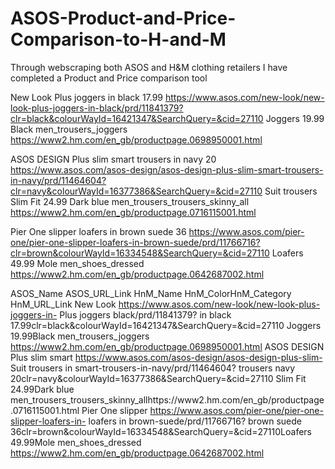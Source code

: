 # ASOS-Product-and-Price-Comparison-to-H-and-M
Through webscraping both ASOS and H&amp;M clothing retailers I have completed a Product and Price comparison tool







New Look Plus joggers in black	17.99	https://www.asos.com/new-look/new-look-plus-joggers-in-black/prd/11841379?clr=black&colourWayId=16421347&SearchQuery=&cid=27110	Joggers	19.99	Black	men_trousers_joggers	https://www2.hm.com/en_gb/productpage.0698950001.html
							
ASOS DESIGN Plus slim smart trousers in navy	20	https://www.asos.com/asos-design/asos-design-plus-slim-smart-trousers-in-navy/prd/11464604?clr=navy&colourWayId=16377386&SearchQuery=&cid=27110	Suit trousers Slim Fit	24.99	Dark blue	men_trousers_trousers_skinny_all	https://www2.hm.com/en_gb/productpage.0716115001.html
							
Pier One slipper loafers in brown suede	36	https://www.asos.com/pier-one/pier-one-slipper-loafers-in-brown-suede/prd/11766716?clr=brown&colourWayId=16334548&SearchQuery=&cid=27110	Loafers	49.99	Mole	men_shoes_dressed	https://www2.hm.com/en_gb/productpage.0642687002.html


ASOS_Name         ASOS_URL_Link                                              HnM_Name      HnM_ColorHnM_Category                     HnM_URL_Link
New Look          https://www.asos.com/new-look/new-look-plus-joggers-in-
Plus joggers      black/prd/11841379?
in black     17.99clr=black&colourWayId=16421347&SearchQuery=&cid=27110 Joggers       19.99Black     men_trousers_joggers            https://www2.hm.com/en_gb/productpage.0698950001.html
ASOS
DESIGN Plus
slim smart        https://www.asos.com/asos-design/asos-design-plus-slim-    Suit
trousers in       smart-trousers-in-navy/prd/11464604?                       trousers
navy            20clr=navy&colourWayId=16377386&SearchQuery=&cid=27110 Slim Fit       24.99Dark blue men_trousers_trousers_skinny_allhttps://www2.hm.com/en_gb/productpage.0716115001.html
Pier One
slipper           https://www.asos.com/pier-one/pier-one-slipper-loafers-in-
loafers in        brown-suede/prd/11766716?
brown suede     36clr=brown&colourWayId=16334548&SearchQuery=&cid=27110Loafers        49.99Mole      men_shoes_dressed               https://www2.hm.com/en_gb/productpage.0642687002.html
